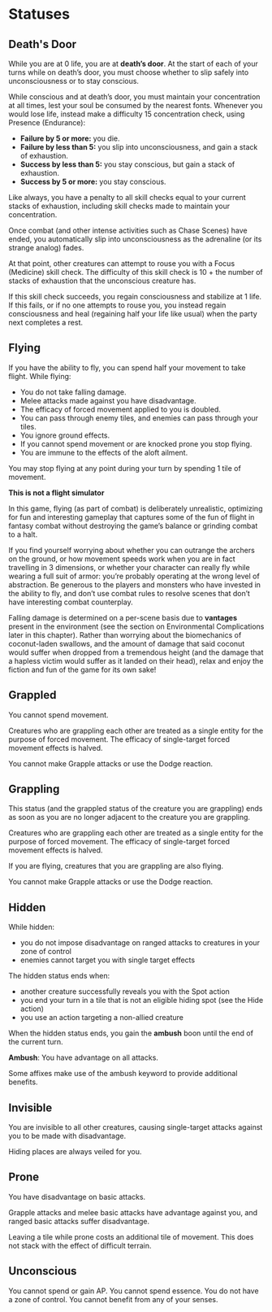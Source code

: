# Statuses

## Death's Door

While you are at 0 life, you are at **death’s door**.
At the start of each of your turns while on death’s door, you must choose whether to slip safely into unconsciousness or to stay conscious.

While conscious and at death’s door, you must maintain your concentration at all times, lest your soul be consumed by the nearest fonts.
Whenever you would lose life, instead make a difficulty 15 concentration check, using Presence (Endurance):

- **Failure by 5 or more:** you die.
- **Failure by less than 5:** you slip into unconsciousness, and gain a stack of exhaustion.
- **Success by less than 5:** you stay conscious, but gain a stack of exhaustion.
- **Success by 5 or more:** you stay conscious.

Like always, you have a penalty to all skill checks equal to your current stacks of exhaustion, including skill checks made to maintain your concentration.

Once combat (and other intense activities such as Chase Scenes) have ended, you automatically slip into unconsciousness as the adrenaline (or its strange analog) fades.

At that point, other creatures can attempt to rouse you with a Focus (Medicine) skill check.
The difficulty of this skill check is 10 + the number of stacks of exhaustion that the unconscious creature has.

If this skill check succeeds, you regain consciousness and stabilize at 1 life.
If this fails, or if no one attempts to rouse you, you instead regain consciousness and heal (regaining half your life like usual) when the party next completes a rest.

## Flying

If you have the ability to fly, you can spend half your movement to take flight. While flying:

- You do not take falling damage.
- Melee attacks made against you have disadvantage.
- The efficacy of forced movement applied to you is doubled.
- You can pass through enemy tiles, and enemies can pass through your tiles.
- You ignore ground effects.
- If you cannot spend movement or are knocked prone you stop flying.
- You are immune to the effects of the aloft ailment.

You may stop flying at any point during your turn by spending 1 tile of movement.

<div class="infobox">

**This is not a flight simulator**

In this game, flying (as part of combat) is deliberately unrealistic, optimizing for fun and interesting gameplay that captures some of the fun of flight in fantasy combat without destroying the game’s balance or grinding combat to a halt.

If you find yourself worrying about whether you can outrange the archers on the ground, or how movement speeds work when you are in fact travelling in 3 dimensions, or whether your character can really fly while wearing a full suit of armor: you’re probably operating at the wrong level of abstraction.
Be generous to the players and monsters who have invested in the ability to fly, and don’t use combat rules to resolve scenes that don’t have interesting combat counterplay.

Falling damage is determined on a per-scene basis due to **vantages** present in the environment (see the section on Environmental Complications later in this chapter).
Rather than worrying about the biomechanics of coconut-laden swallows, and the amount of damage that said coconut would suffer when dropped from a tremendous height (and the damage that a hapless victim would suffer as it landed on their head), relax and enjoy the fiction and fun of the game for its own sake!

</div>

## Grappled

You cannot spend movement.

Creatures who are grappling each other are treated as a single entity for the purpose of forced movement.
The efficacy of single-target forced movement effects is halved.

You cannot make Grapple attacks or use the Dodge reaction.

## Grappling

This status (and the grappled status of the creature you are grappling) ends as soon as you are no longer adjacent to the creature you are grappling.

Creatures who are grappling each other are treated as a single entity for the purpose of forced movement.
The efficacy of single-target forced movement effects is halved.

If you are flying, creatures that you are grappling are also flying.

You cannot make Grapple attacks or use the Dodge reaction.

## Hidden

While hidden:

- you do not impose disadvantage on ranged attacks to creatures in your zone of control
- enemies cannot target you with single target effects

The hidden status ends when:

- another creature successfully reveals you with the Spot action
- you end your turn in a tile that is not an eligible hiding spot (see the Hide action)
- you use an action targeting a non-allied creature

When the hidden status ends, you gain the **ambush** boon until the end of the current turn.

**Ambush**: You have advantage on all attacks.

Some affixes make use of the ambush keyword to provide additional benefits.

## Invisible

You are invisible to all other creatures, causing single-target attacks against you to be made with disadvantage.

Hiding places are always veiled for you.

## Prone

You have disadvantage on basic attacks.

Grapple attacks and melee basic attacks have advantage against you, and ranged basic attacks suffer disadvantage.

Leaving a tile while prone costs an additional tile of movement.
This does not stack with the effect of difficult terrain.

## Unconscious

You cannot spend or gain AP.
You cannot spend essence.
You do not have a zone of control.
You cannot benefit from any of your senses.
